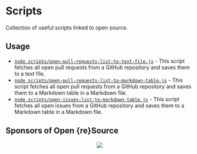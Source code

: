 # Scripts

Collection of useful scripts linked to open source.

## Usage

- [`node scripts/open-pull-requests-list-to-text-file.js`](scripts/open-pull-requests-list-to-text-file.js) - This script fetches all open pull requests from a GitHub repository and saves them to a text file.
- [`node scripts/open-pull-requests-list-to-markdown-table.js`](scripts/open-pull-requests-list-to-markdown-table.js) - This script fetches all open pull requests from a GitHub repository and saves them to a Markdown table in a Markdown file.
- [`node scripts/open-issues-list-to-markdown-table.js`](scripts/open-issues-list-to-markdown-table.js) - This script fetches all open issues from a GitHub repository and saves them to a Markdown table in a Markdown file.

## Sponsors of Open {re}Source

<p align="center">
  <a href="https://github.com/sponsors/Open-reSource" aria-label="Go to Open {re}Source's GitHub Sponsors page">
    <img src='https://cdn.jsdelivr.net/gh/Open-reSource/sponsors/sponsors.svg'/>
  </a>
</p>
